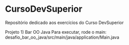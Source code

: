 # CursoDevSuperior
Repositório dedicado aos exercícios do Curso DevSuperior

Projeto 1) Bar OO Java
Para executar, rode o main: desafio_bar_oo_java/src/main/java/application/Main.java
